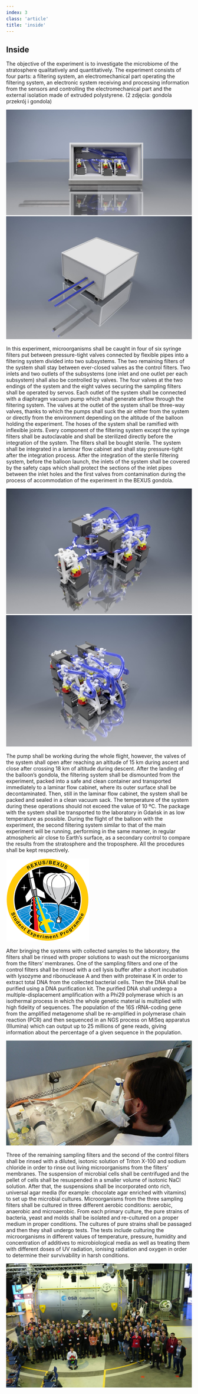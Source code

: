```yaml
---
index: 3
class: 'article'
title: 'inside'
---
```


## Inside 

The objective of the experiment is to investigate the microbiome of the stratosphere qualitatively and quantitatively.
The experiment consists of four parts: a filtering system, an electromechanical part operating the filtering system, an electronic system receiving and processing information from the sensors and controlling the electromechanical part and the external isolation made of extruded polystyrene. (2 zdjęcia: gondola przekrój i gondola)

![Stardust logo](./img/1.jpg) ![Stardust](./img/2.jpg)

In this experiment, microorganisms shall be caught in four of six syringe filters put between pressure-tight valves connected by flexible pipes into a filtering system divided into two subsystems. The two remaining filters of the system shall stay between ever-closed valves as the control filters. Two inlets and two outlets of the subsystems (one inlet and one outlet per each subsystem) shall also be controlled by valves. The four valves at the two endings of the system and the eight valves securing the sampling filters shall be operated by servos. Each outlet of the system shall be connected with a diaphragm vacuum pump which shall generate airflow through the filtering system. The valves at the outlet of the system shall be three-way valves, thanks to which the pumps shall suck the air either from the system or directly from the environment depending on the altitude of the balloon holding the experiment. The hoses of the system shall be ramified with inflexible joints. Every component of the filtering system except the syringe filters shall be autoclavable and shall be sterilized directly before the integration of the system. The filters shall be bought sterile. The system shall be integrated in a laminar flow cabinet and shall stay pressure-tight after the integration process. After the integration of the sterile filtering system, before the balloon launch, the inlets of the system shall be covered by the safety caps which shall protect the sections of the inlet pipes between the inlet holes and the first valves from contamination during the process of accommodation of the experiment in the BEXUS gondola. 

![Stardust logo](./img/3.jpg) ![Stardust](./img/4.jpg)

The pump shall be working during the whole flight, however, the valves of the system shall open after reaching an altitude of 15 km during ascent and close after crossing 18 km of altitude during descent. After the landing of the balloon’s gondola, the filtering system shall be dismounted from the experiment, packed into a safe and clean container and transported immediately to a laminar flow cabinet, where its outer surface shall be decontaminated. Then, still in the laminar flow cabinet, the system shall be packed and sealed in a clean vacuum sack. The temperature of the system during these operations should not exceed the value of 10 ºC. The package with the system shall be transported to the laboratory in Gdańsk in as low temperature as possible. 
During the flight of the balloon with the experiment, the second filtering system similar to that of the main experiment will be running, performing in the same manner, in regular atmospheric air close to Earth’s surface, as a secondary control to compare the results from the stratosphere and the troposphere. All the procedures shall be kept respectively.

![Stardust logo](./img/5.png)

After bringing the systems with collected samples to the laboratory, the filters shall be rinsed with proper solutions to wash out the microorganisms from the filters’ membranes. One of the sampling filters and one of the control filters shall be rinsed with a cell lysis buffer after a short incubation with lysozyme and ribonuclease A and then with proteinase K in order to extract total DNA from the collected bacterial cells. Then the DNA shall be purified using a DNA purification kit. The purified DNA shall undergo a multiple-displacement amplification with a Phi29 polymerase which is an isothermal process in which the whole genetic material is multiplied with high fidelity of sequences. The population of the 16S rRNA-coding gene from the amplified metagenome shall be re-amplified in polymerase chain reaction (PCR) and then sequenced in an NGS process on MiSeq apparatus (Illumina) which can output up to 25 millions of gene reads, giving information about the percentage of a given sequence in the population.

![Stardust logo](./img/6.jpg)

Three of the remaining sampling filters and the second of the control filters shall be rinsed with a diluted, isotonic solution of Triton X-100 and sodium chloride in order to rinse out living microorganisms from the filters’ membranes. The suspension of microbial cells shall be centrifuged and the pellet of cells shall be resuspended in a smaller volume of isotonic NaCl solution. After that, the suspensions shall be incorporated onto rich, universal agar media (for example: chocolate agar enriched with vitamins) to set up the microbial cultures. Microorganisms from the three sampling filters shall be cultured in three different aerobic conditions: aerobic, anaerobic and microaerobic. From each primary culture, the pure strains of bacteria, yeast and molds shall be isolated and re-cultured on a proper medium in proper conditions. The cultures of pure strains shall be passaged and then they shall undergo tests. The tests include culturing the microorganisms in different values of temperature, pressure, humidity and concentration of additives to microbiological media as well as treating them with different doses of UV radiation, ionising radiation and oxygen in order to determine their survivability in harsh conditions.

![Stardust logo](./img/7.jpg)